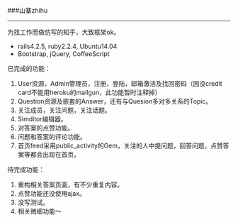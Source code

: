 ###山寨zhihu

------

为找工作而做仿写的知乎，大致框架ok。

 - rails4.2.5, ruby2.2.4, Ubuntu14.04
 - Bootstrap, jQuery, CoffeeScript

已完成的功能：

 1. User资源，Admin管理员，注册，登陆，邮箱激活及找回密码（因没credit card不能用heroku的mailgun，此功能暂时注释掉）
 2. Question资源及嵌套的Answer，还有与Quesion多对多关系的Topic。
 3. 关注成员，关注问题，关注话题。
 4. Simditor编辑器。
 5. 对答案的点赞功能。
 6. 问题和答案的评论功能。
 7. 首页feed采用public_activity的Gem，关注的人中提问题，回答问题，点赞答案等都会出现在首页。

待完成功能：

 1. 重构相关答案页面，有不少重复内容。
 2. 点赞功能还没使用ajax。
 3. 没写测试。
 4. 相关微细功能～